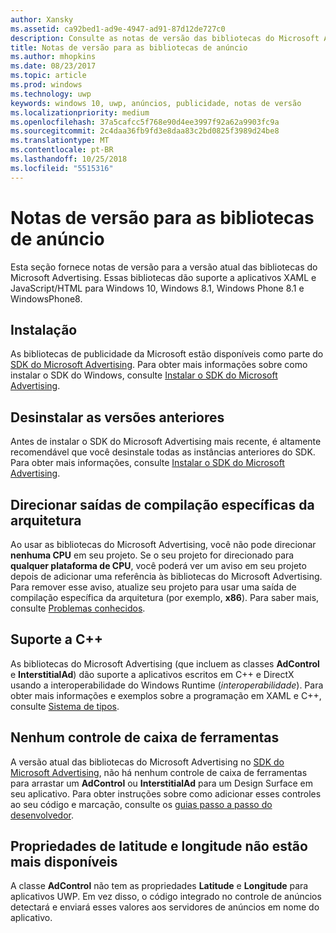 ```yaml
---
author: Xansky
ms.assetid: ca92bed1-ad9e-4947-ad91-87d12de727c0
description: Consulte as notas de versão das bibliotecas do Microsoft Advertising.
title: Notas de versão para as bibliotecas de anúncio
ms.author: mhopkins
ms.date: 08/23/2017
ms.topic: article
ms.prod: windows
ms.technology: uwp
keywords: windows 10, uwp, anúncios, publicidade, notas de versão
ms.localizationpriority: medium
ms.openlocfilehash: 37a5cafcc5f768e90d4ee3997f92a62a9903fc9a
ms.sourcegitcommit: 2c4daa36fb9fd3e8daa83c2bd0825f3989d24be8
ms.translationtype: MT
ms.contentlocale: pt-BR
ms.lasthandoff: 10/25/2018
ms.locfileid: "5515316"
---
```

# <a name="release-notes-for-the-advertising-libraries"></a>Notas de versão para as bibliotecas de anúncio




Esta seção fornece notas de versão para a versão atual das bibliotecas do Microsoft Advertising. Essas bibliotecas dão suporte a aplicativos XAML e JavaScript/HTML para Windows 10, Windows 8.1, Windows Phone 8.1 e WindowsPhone8.

## <a name="installation"></a>Instalação


As bibliotecas de publicidade da Microsoft estão disponíveis como parte do [SDK do Microsoft Advertising](http://aka.ms/ads-sdk-uwp). Para obter mais informações sobre como instalar o SDK do Windows, consulte [Instalar o SDK do Microsoft Advertising](install-the-microsoft-advertising-libraries.md).

## <a name="uninstall-previous-versions"></a>Desinstalar as versões anteriores

Antes de instalar o SDK do Microsoft Advertising mais recente, é altamente recomendável que você desinstale todas as instâncias anteriores do SDK. Para obter mais informações, consulte [Instalar o SDK do Microsoft Advertising](install-the-microsoft-advertising-libraries.md).

## <a name="target-architecture-specific-build-outputs"></a>Direcionar saídas de compilação específicas da arquitetura

Ao usar as bibliotecas do Microsoft Advertising, você não pode direcionar **nenhuma CPU** em seu projeto. Se o seu projeto for direcionado para **qualquer plataforma de CPU**, você poderá ver um aviso em seu projeto depois de adicionar uma referência às bibliotecas do Microsoft Advertising. Para remover esse aviso, atualize seu projeto para usar uma saída de compilação específica da arquitetura (por exemplo, **x86**). Para saber mais, consulte [Problemas conhecidos](known-issues-for-the-advertising-libraries.md).

## <a name="c-support"></a>Suporte a C++

As bibliotecas do Microsoft Advertising (que incluem as classes **AdControl** e **InterstitialAd**) dão suporte a aplicativos escritos em C++ e DirectX usando a interoperabilidade do Windows Runtime (*interoperabilidade*). Para obter mais informações e exemplos sobre a programação em XAML e C++, consulte [Sistema de tipos](https://docs.microsoft.com/cpp/cppcx/type-system-c-cx).

## <a name="no-toolbox-control"></a>Nenhum controle de caixa de ferramentas

A versão atual das bibliotecas do Microsoft Advertising no [SDK do Microsoft Advertising](http://aka.ms/ads-sdk-uwp), não há nenhum controle de caixa de ferramentas para arrastar um **AdControl** ou **InterstitialAd** para um Design Surface em seu aplicativo. Para obter instruções sobre como adicionar esses controles ao seu código e marcação, consulte os [guias passo a passo do desenvolvedor](developer-walkthroughs.md).

## <a name="latitude-and-longitude-properties-no-longer-available"></a>Propriedades de latitude e longitude não estão mais disponíveis

A classe **AdControl** não tem as propriedades **Latitude** e **Longitude** para aplicativos UWP. Em vez disso, o código integrado no controle de anúncios detectará e enviará esses valores aos servidores de anúncios em nome do aplicativo.


 

 
